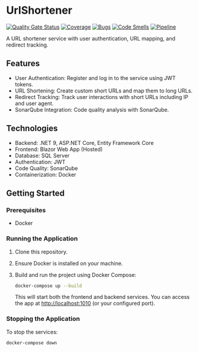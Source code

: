 # UrlShortener
[![Quality Gate Status](https://sonarcloud.io/api/project_badges/measure?project=SimonLiebers-Dev_UrlShortener&metric=alert_status)](https://sonarcloud.io/summary/new_code?id=SimonLiebers-Dev_UrlShortener)
[![Coverage](https://sonarcloud.io/api/project_badges/measure?project=SimonLiebers-Dev_UrlShortener&metric=coverage)](https://sonarcloud.io/summary/new_code?id=SimonLiebers-Dev_UrlShortener)
[![Bugs](https://sonarcloud.io/api/project_badges/measure?project=SimonLiebers-Dev_UrlShortener&metric=bugs)](https://sonarcloud.io/summary/new_code?id=SimonLiebers-Dev_UrlShortener)
[![Code Smells](https://sonarcloud.io/api/project_badges/measure?project=SimonLiebers-Dev_UrlShortener&metric=code_smells)](https://sonarcloud.io/summary/new_code?id=SimonLiebers-Dev_UrlShortener)
[![Pipeline](https://github.com/SimonLiebers-Dev/UrlShortener/actions/workflows/workflow.yml/badge.svg?branch=main)](https://github.com/SimonLiebers-Dev/UrlShortener/actions/workflows/workflow.yml)

A URL shortener service with user authentication, URL mapping, and redirect tracking.

## Features
- User Authentication: Register and log in to the service using JWT tokens.
- URL Shortening: Create custom short URLs and map them to long URLs.
- Redirect Tracking: Track user interactions with short URLs including IP and user agent.
- SonarQube Integration: Code quality analysis with SonarQube.

## Technologies
- Backend: .NET 9, ASP.NET Core, Entity Framework Core
- Frontend: Blazor Web App (Hosted)
- Database: SQL Server 
- Authentication: JWT
- Code Quality: SonarQube
- Containerization: Docker

## Getting Started

### Prerequisites
- Docker

### Running the Application

1. Clone this repository.
2. Ensure Docker is installed on your machine.
3. Build and run the project using Docker Compose:

   ```bash
   docker-compose up --build
   ```

   This will start both the frontend and backend services. You can access the app at [http://localhost:1010](http://localhost:1010) (or your configured port).

### Stopping the Application

To stop the services:

```bash
docker-compose down
```